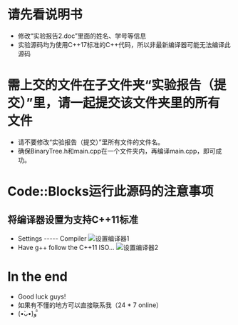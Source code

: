 # 请先看说明书
* 修改“实验报告2.doc”里面的姓名、学号等信息
* 实验源码均为使用C++17标准的C++代码，所以非最新编译器可能无法编译此源码
# 需上交的文件在子文件夹“实验报告（提交）”里，请一起提交该文件夹里的所有文件
* 请不要修改“实验报告（提交）”里所有文件的文件名。
* 确保BinaryTree.h和main.cpp在一个文件夹内，再编译main.cpp，即可成功。
# Code::Blocks运行此源码的注意事项
## 将编译器设置为支持C++11标准
* Settings ----- Compiler
![设置编译器1](https://github.com/Zachary-Chan/DataStructuresWork/tree/master/5.11-Work/实验报告/Link1.jpg)
* Have g++ follow the C++11 ISO...
![设置编译器2](https://github.com/Zachary-Chan/DataStructuresWork/tree/master/5.11-Work/实验报告/Link2.jpg)
# In the end
* Good luck guys!
* 如果有不懂的地方可以直接联系我（24 * 7 online）
* (•̀ᴗ•́)و ̑̑ 
